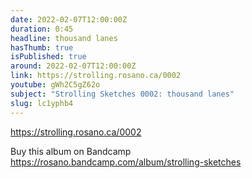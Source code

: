 ```yaml
---
date: 2022-02-07T12:00:00Z
duration: 0:45
headline: thousand lanes
hasThumb: true
isPublished: true
around: 2022-02-07T12:00:00Z
link: https://strolling.rosano.ca/0002
youtube: gWh2C5gZ62o
subject: "Strolling Sketches 0002: thousand lanes"
slug: lc1yphb4
---
```

https://strolling.rosano.ca/0002

Buy this album on Bandcamp https://rosano.bandcamp.com/album/strolling-sketches
